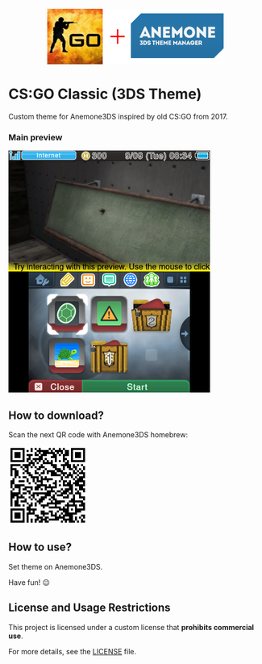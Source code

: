 <div align="center">
    <br>
    <img src="./for_git/logo.png" alt="Logo" width=350>
    <br>
</div>

# CS:GO Classic (3DS Theme)

 Custom theme for Anemone3DS inspired by old CS:GO from 2017.

### Main preview

 ![Preview](./for_git/preview.png)

## How to download?

 Scan the next QR code with Anemone3DS homebrew:

 ![QR code](./for_git/qr.png)

## How to use?

 Set theme on Anemone3DS.

 Have fun! 😉

## License and Usage Restrictions

 This project is licensed under a custom license that **prohibits commercial use**.

 For more details, see the [LICENSE](./LICENSE) file.
